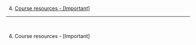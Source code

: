 4. [Course resources - [Important]](#4)

---

<br>

4. Course resources - [Important]<a id="4"></a>

